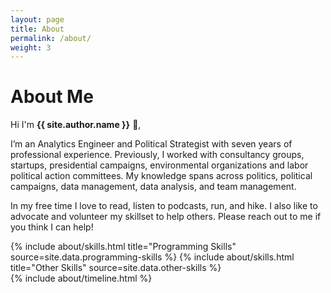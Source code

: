 ```yaml
---
layout: page
title: About
permalink: /about/
weight: 3
---
```


# **About Me**

Hi I'm **{{ site.author.name }}** :wave:,<br>

I’m an Analytics Engineer and Political Strategist with seven years of professional experience.  Previously, I worked with consultancy groups, startups, presidential campaigns, environmental organizations and labor political action committees. My knowledge spans across politics, political campaigns, data management, data analysis, and team management.

In my free time I love to read, listen to podcasts, run, and hike. I also like to advocate and volunteer my skillset to help others. Please reach out to me if you think I can help!

<div class="row">
{% include about/skills.html title="Programming Skills" source=site.data.programming-skills %}
{% include about/skills.html title="Other Skills" source=site.data.other-skills %}
</div>

<div class="row">
{% include about/timeline.html %}
</div>